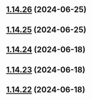 ## [1.14.26](https://github.com/msobiecki/algorithm/compare/v1.14.25...v1.14.26) (2024-06-25)



## [1.14.25](https://github.com/msobiecki/algorithm/compare/v1.14.24...v1.14.25) (2024-06-25)



## [1.14.24](https://github.com/msobiecki/algorithm/compare/v1.14.23...v1.14.24) (2024-06-18)



## [1.14.23](https://github.com/msobiecki/algorithm/compare/v1.14.22...v1.14.23) (2024-06-18)



## [1.14.22](https://github.com/msobiecki/algorithm/compare/v1.14.21...v1.14.22) (2024-06-18)



